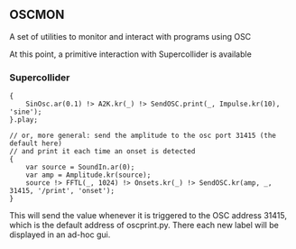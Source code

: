OSCMON
------

A set of utilities to monitor and interact with programs using OSC

At this point, a primitive interaction with Supercollider is available

### Supercollider

    { 
        SinOsc.ar(0.1) !> A2K.kr(_) !> SendOSC.print(_, Impulse.kr(10), 'sine'); 
    }.play;

    // or, more general: send the amplitude to the osc port 31415 (the default here)
    // and print it each time an onset is detected
    {
        var source = SoundIn.ar(0);
        var amp = Amplitude.kr(source);
        source !> FFTL(_, 1024) !> Onsets.kr(_) !> SendOSC.kr(amp, _, 31415, '/print', 'onset');
    }

This will send the value whenever it is triggered to the OSC address 31415, which is the default address of oscprint.py. There each new label will be displayed in an ad-hoc gui.

